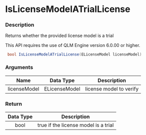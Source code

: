 # IsLicenseModelATrialLicense

### Description

Returns whether the provided license model is a trial

This API requires the use of QLM Engine version 6.0.00 or higher.

```csharp
 bool IsLicenseModelATrialLicense(ELicenseModel licenseModel)
```

### Arguments

| Name         |   Data Type   | Description             |
| ------------ | :-----------: | ----------------------- |
| licenseModel | ELicenseModel | license model to verify |

### Return

| Data Type | Description                          |
| :-------: | ------------------------------------ |
|    bool   | true if the license model is a trial |
